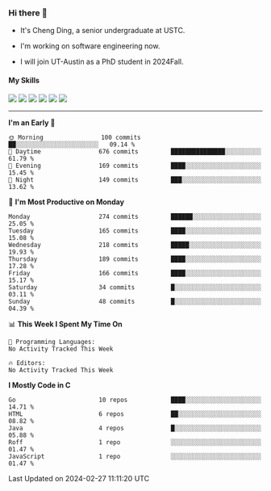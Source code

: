 ### Hi there 👋

* It's Cheng Ding, a senior undergraduate at USTC.
  
* I'm working on software engineering now.

* I will join UT-Austin as a PhD student in 2024Fall.

#### My Skills

![](https://img.shields.io/badge/C++-65318e?logo=cplusplus&logoColor=fff)
![](https://img.shields.io/badge/Python-3e74a2?logo=python&logoColor=fff)
![](https://img.shields.io/badge/C-5654a2?logo=c&logoColor=fff)
![](https://img.shields.io/badge/Go-00aaff?logo=go&logoColor=fff)
![](https://img.shields.io/badge/Docker-0088ff?logo=docker&logoColor=fff)
![](https://img.shields.io/badge/Apache-D22128?logo=apache&logoColor=fff)

---
<!--START_SECTION:waka-->
**I'm an Early 🐤** 

```text
🌞 Morning                100 commits         ██░░░░░░░░░░░░░░░░░░░░░░░   09.14 % 
🌆 Daytime                676 commits         ███████████████░░░░░░░░░░   61.79 % 
🌃 Evening                169 commits         ████░░░░░░░░░░░░░░░░░░░░░   15.45 % 
🌙 Night                  149 commits         ███░░░░░░░░░░░░░░░░░░░░░░   13.62 % 
```
📅 **I'm Most Productive on Monday** 

```text
Monday                   274 commits         ██████░░░░░░░░░░░░░░░░░░░   25.05 % 
Tuesday                  165 commits         ████░░░░░░░░░░░░░░░░░░░░░   15.08 % 
Wednesday                218 commits         █████░░░░░░░░░░░░░░░░░░░░   19.93 % 
Thursday                 189 commits         ████░░░░░░░░░░░░░░░░░░░░░   17.28 % 
Friday                   166 commits         ████░░░░░░░░░░░░░░░░░░░░░   15.17 % 
Saturday                 34 commits          █░░░░░░░░░░░░░░░░░░░░░░░░   03.11 % 
Sunday                   48 commits          █░░░░░░░░░░░░░░░░░░░░░░░░   04.39 % 
```


📊 **This Week I Spent My Time On** 

```text
💬 Programming Languages: 
No Activity Tracked This Week

🔥 Editors: 
No Activity Tracked This Week
```

**I Mostly Code in C** 

```text
Go                       10 repos            ████░░░░░░░░░░░░░░░░░░░░░   14.71 % 
HTML                     6 repos             ██░░░░░░░░░░░░░░░░░░░░░░░   08.82 % 
Java                     4 repos             █░░░░░░░░░░░░░░░░░░░░░░░░   05.88 % 
Roff                     1 repo              ░░░░░░░░░░░░░░░░░░░░░░░░░   01.47 % 
JavaScript               1 repo              ░░░░░░░░░░░░░░░░░░░░░░░░░   01.47 % 
```




 Last Updated on 2024-02-27 11:11:20 UTC
<!--END_SECTION:waka-->
